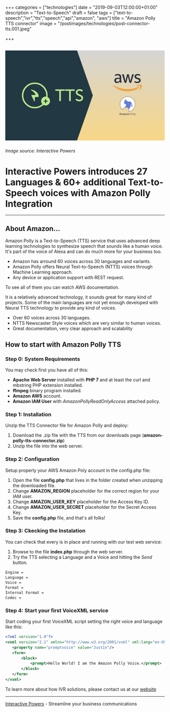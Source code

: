 +++
categories = ["technologies"]
date = "2019-09-03T12:00:00+01:00"
description = "Text-to-Speech"
draft = false
tags = ["text-to-speech","ivr","tts","speech","api","amazon", "aws"]
title = "Amazon Polly TTS connector"
image = "/postimages/technologies/post-connector-tts.001.jpeg"

+++

![Amazon Polly TTS](/postimages/technologies/post-connector-tts.001.jpeg)
---------
###### Image source: Interactive Powers

#	Interactive Powers introduces 27 Languages & 60+ additional Text-to-Speech voices with Amazon Polly Integration
---

##	About Amazon...

Amazon Polly is a Text-to-Speech (TTS) service that uses advanced deep learning technologies to synthesize speech that sounds like a human voice. It's part of the voice of Alexa and can do much more for your business too.

* Amazon has arround 60 voices across 30 languages and variants.
* Amazon Polly offers Neural Text-to-Speech (NTTS) voices through Machine Learning approach.
* Any device or application support with REST request.

To see all of them you can watch AWS documentation.

It is a relatively advanced technology, it sounds great for many kind of projects. Some of the main languages are not yet enough developed with Neural TTS technology to provide any kind of voices.

* Over 60 voices across 30 languages.
* NTTS Newscaster Style voices which are very similar to human voices.
* Great documentation, very clear approach and scalability

## How to start with Amazon Polly TTS

###	Step 0: System Requirements

You may check first you have all of this:

* **Apache Web Server** installed with **PHP 7** and at least the curl and mbstring PHP extension installed.
* **ffmpeg** binary program installed.
* **Amazon AWS** account.
* **Amazon IAM User** with *AmazonPollyReadOnlyAccess* attached policy. 

###	Step 1: Installation

Unzip the TTS Connector file for Amazon Polly and deploy:

1. Download the .zip file with the TTS from our downloads page (**amazon-polly-tts-connector.zip**)
2. Unzip the file into the web server.

###	Step 2: Configuration

Setup properly your AWS Amazon Poly account in the config.php file:

1. Open the file **config.php** that lives in the folder created when unzipping the downloaded file.
2. Change  **AMAZON_REGION** placeholder for the correct region for your IAM user.
3. Change  **AMAZON_USER_KEY** placeholder for the Access Key ID.
4. Change  **AMAZON_USER_SECRET** placeholder for the Secret Access Key.
5. Save the **config.php**  file, and that's all folks!

###	Step 3: Ckecking the Instalation

You can check that every is in place and running with our test web service:

1. Browse to the file **index.php** through the web server.
2. Try the TTS selecting a Language and a Voice and hitting the *Send* button.

~~~text
Engine =
Language = 
Voice =
Format =
Internal Format =
Codec =
~~~

###	Step 4: Start your first VoiceXML service

Start coding your first VoiceXML script setting the right voice and language like this:

~~~xml
<?xml version="1.0"?>
<vxml version="2.1" xmlns="http://www.w3.org/2001/vxml" xml:lang="en-US">
   <property name="promptvoice" value="Justin"/>
   <form>
       <block>
           <prompt>Hello World! I am the Amazon Polly Voice.</prompt>
       </block>
   </form>
</vxml>
~~~

To learn more about how IVR solutions, please contact us at our [website](htttps://www.ivrpowers.com/)

---
[Interactive Powers](http://www.ivrpowers.com/) - Streamline your business communications


